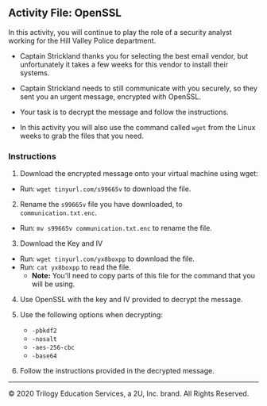 ## Activity File: OpenSSL 

In this activity, you will continue to play the role of a security analyst working for the Hill Valley Police department.

- Captain Strickland thanks you for selecting the best email vendor, but unfortunately it takes a few weeks for this vendor to install their systems.

- Captain Strickland needs to still communicate with you securely, so they sent you an urgent message, encrypted with OpenSSL.

- Your task is to decrypt the message and follow the instructions.

- In this activity you will also use the command called `wget` from the Linux weeks to grab the files that you need. 

### Instructions

1. Download the encrypted message onto your virtual machine using wget:
- Run: `wget tinyurl.com/s99665v` to download the file. 

2. Rename the `s99665v` file you have downloaded, to `communication.txt.enc`. 
  - Run: `mv s99665v communication.txt.enc` to rename the file. 

3. Download the Key and IV 
- Run: `wget tinyurl.com/yx8boxpp` to download the file. 
- Run: `cat yx8boxpp` to read the file. 
  - **Note:** You'll need to copy parts of this file for the command that you will be using. 

4. Use OpenSSL with the key and IV provided to decrypt the message.
  
5. Use the following options when decrypting:
    - `-pbkdf2`
    - `-nosalt`
    - `-aes-256-cbc`
    - `-base64`

6. Follow the instructions provided in the decrypted message.
   
---
© 2020 Trilogy Education Services, a 2U, Inc. brand. All Rights Reserved.
